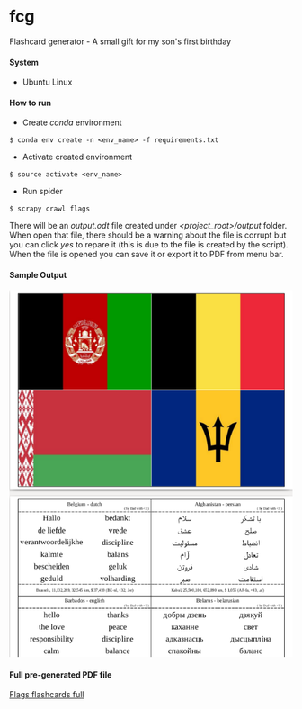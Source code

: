 # fcg
Flashcard generator - A small gift for my son's first birthday

#### System
- Ubuntu Linux

#### How to run
- Create *conda* environment
```
$ conda env create -n <env_name> -f requirements.txt
```

- Activate created environment
```
$ source activate <env_name>
```

- Run spider
```
$ scrapy crawl flags
```

There will be an *output<xx>.odt* file created under *<project_root>/output* folder. When open that file, there should be a warning about the file is corrupt but you can click *yes* to repare it 
(this is due to the file is created by the script). When the file is opened you can save it or export it to PDF from menu bar.

#### Sample Output
![Sample](samples/sample1.png)

#### Full pre-generated PDF file
[Flags flashcards full](samples/flashcards_full.pdf)
